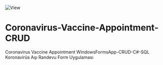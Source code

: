 ![View](https://user-images.githubusercontent.com/85395244/121586264-2276ed80-ca3c-11eb-8986-16e50731d9b0.png)
# Coronavirus-Vaccine-Appointment-CRUD
Coronavirus Vaccine Appointment WindowsFormsApp-CRUD-C#-SQL
Koronavirüs Aşı Randevu Form Uygulaması
